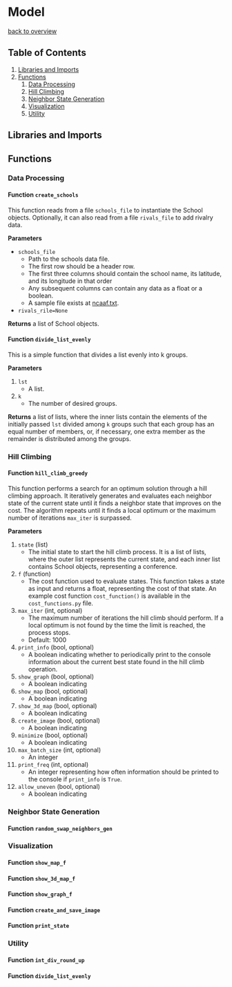 # Model

[back to overview](../README.md)

## Table of Contents
1. [Libraries and Imports](#libraries-and-imports)
2. [Functions](#functions)
   1. [Data Processing](#data-processing)
   2. [Hill Climbing](#hill-climbing)
   3. [Neighbor State Generation](#neighbor-state-generation)
   4. [Visualization](#visualization)
   5. [Utility](#utility)

## Libraries and Imports

## Functions

### Data Processing

#### Function `create_schools`

This function reads from a file `schools_file` to instantiate the School objects. Optionally, it can also read from a file `rivals_file` to add rivalry data.

**Parameters**
- `schools_file`
  - Path to the schools data file.
  - The first row should be a header row.
  - The first three columns should contain the school name, its latitude, and its longitude in that order
  - Any subsequent columns can contain any data as a float or a boolean.
  - A sample file exists at [ncaaf.txt](../ncaaf.txt).
- `rivals_rile=None`

**Returns** a list of School objects.

#### Function `divide_list_evenly`

This is a simple function that divides a list evenly into k groups.

**Parameters**

1. `lst`
   - A list.
2. `k`
   - The number of desired groups.

**Returns**
a list of lists, where the inner lists contain the elements of the initially passed `lst` divided among `k` groups such that each group has an equal number of members, or, if necessary, one extra member as the remainder is distributed among the groups.

### Hill Climbing

#### Function `hill_climb_greedy`

This function performs a search for an optimum solution through a hill climbing approach. It iteratively generates and evaluates each neighbor state of the current state until it finds a neighbor state that improves on the cost. The algorithm repeats until it finds a local optimum or the maximum number of iterations `max_iter` is surpassed.

**Parameters**

1. `state` (list)
   - The initial state to start the hill climb process. It is a list of lists, where the outer list represents the current state, and each inner list contains School objects, representing a conference.
2. `f` (function)
   - The cost function used to evaluate states. This function takes a state as input and returns a float, representing the cost of that state. An example cost function `cost_function()` is available in the `cost_functions.py` file.
3. `max_iter` (int, optional)
   - The maximum number of iterations the hill climb should perform. If a local optimum is not found by the time the limit is reached, the process stops.
   - Default: 1000
4. `print_info` (bool, optional)
   - A boolean indicating whether to periodically print to the console information about the current best state found in the hill climb operation.
5. `show_graph` (bool, optional)
   - A boolean indicating
6. `show_map` (bool, optional)
   - A boolean indicating
7. `show_3d_map` (bool, optional)
   - A boolean indicating
8. `create_image` (bool, optional)
   - A boolean indicating
9. `minimize` (bool, optional)
   - A boolean indicating
10. `max_batch_size` (int, optional)
    - An integer
11. `print_freq` (int, optional)
    - An integer representing how often information should be printed to the console if `print_info` is `True`.
12. `allow_uneven` (bool, optional)
    - A boolean indicating

### Neighbor State Generation

#### Function `random_swap_neighbors_gen`

### Visualization

#### Function `show_map_f`

#### Function `show_3d_map_f`

#### Function `show_graph_f`

#### Function `create_and_save_image`

#### Function `print_state`

### Utility

#### Function `int_div_round_up`

#### Function `divide_list_evenly`